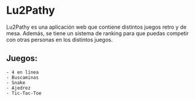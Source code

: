# Lu2Pathy

Lu2Pathy es una aplicación web que contiene distintos juegos retro y de mesa. Además, se tiene un sistema de ranking para que puedas competir con otras personas en los distintos juegos.

## Juegos:
    - 4 en línea
    - Buscaminas
    - Snake
    - Ajedrez
    - Tic-Tac-Toe